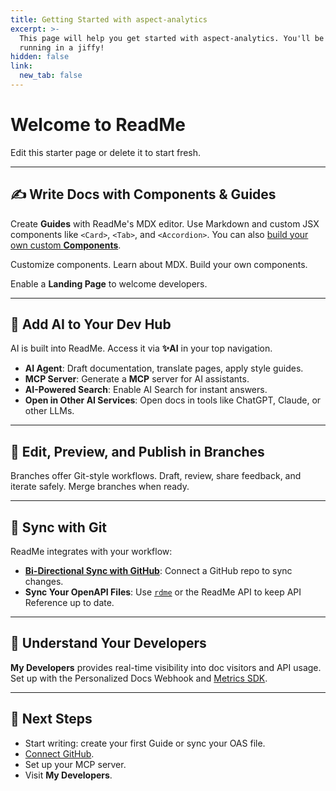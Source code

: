 ```yaml
---
title: Getting Started with aspect-analytics
excerpt: >-
  This page will help you get started with aspect-analytics. You'll be up and
  running in a jiffy!
hidden: false
link:
  new_tab: false
---
```

# Welcome to ReadMe

Edit this starter page or delete it to start fresh.

***

## ✍️ Write Docs with Components & Guides

Create **Guides** with ReadMe's MDX editor. Use Markdown and custom JSX components like `<Card>`, `<Tab>`, and `<Accordion>`. You can also [build your own custom **Components**](/docs/getting-started#/settings/custom-components/start).

<Cards columns={3}>
  <Card title="Explore the Component Marketplace" href="https://github.com/readmeio/marketplace/tree/main/components" icon="fa-store" target="_blank">
    Customize components.
  </Card>

  <Card title="MDX (Markdown + JSX)" href="https://docs.readme.com/main/docs/mdx" icon="fa-code">
    Learn about MDX.
  </Card>

  <Card title="Custom MDX Components" href="https://docs.readme.com/main/docs/building-custom-mdx-components" icon="fa-wrench">
    Build your own components.
  </Card>
</Cards>

Enable a **<Anchor label="Landing Page" target="_blank" href="https://docs.readme.com/main/docs/landing-page">Landing Page</Anchor>** to welcome developers.

***

## 🤖 Add AI to Your Dev Hub

AI is built into ReadMe. Access it via **:sparkles:AI** in your top navigation.

*   **AI Agent**: Draft documentation, translate pages, apply style guides.
*   **MCP Server**: Generate a **MCP** server for AI assistants.
*   **AI-Powered Search**: Enable AI Search for instant answers.
*   **Open in Other AI Services**: Open docs in tools like ChatGPT, Claude, or other LLMs.

***

## 🌿 Edit, Preview, and Publish in Branches

<Anchor label="Branches" target="_blank" href="https://docs.readme.com/main/docs/branches">Branches</Anchor> offer Git-style workflows. Draft, review, share feedback, and iterate safely. Merge branches when ready.

***

## 🔁 Sync with Git

ReadMe integrates with your workflow:

*   **[Bi-Directional Sync with GitHub](https://docs.readme.com/main/docs/bi-directional-sync)**: Connect a GitHub repo to sync changes.
*   **Sync Your OpenAPI Files**: Use [`rdme`](https://docs.readme.com/docs/rdme#upload) or the ReadMe API to keep API Reference up to date.

***

## 👀 Understand Your Developers

**<Anchor label="My Developers" target="_blank" href="https://docs.readme.com/main/docs/developer-dashboard">My Developers</Anchor>** provides real-time visibility into doc visitors and API usage. Set up with the <Anchor label="Personalized Docs Webhook" target="_blank" href="https://docs.readme.com/main/docs/personalized-docs-webhook">Personalized Docs Webhook</Anchor> and [Metrics SDK](https://docs.readme.com/main/docs/sending-api-logs).

***

## 🚀 Next Steps

*   Start writing: create your first Guide or sync your OAS file.
*   [Connect GitHub](/docs/getting-started#/settings/git-connection/github).
*   Set up your <Anchor label="MCP server" target="_blank" href="https://docs.readme.com/main/docs/mcp-servers">MCP server</Anchor>.
*   Visit **My Developers**.
